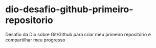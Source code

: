 # dio-desafio-github-primeiro-repositorio
Desafio da Dio sobre Git/Github para criar meu primeiro repositório e compartilhar meu progresso
